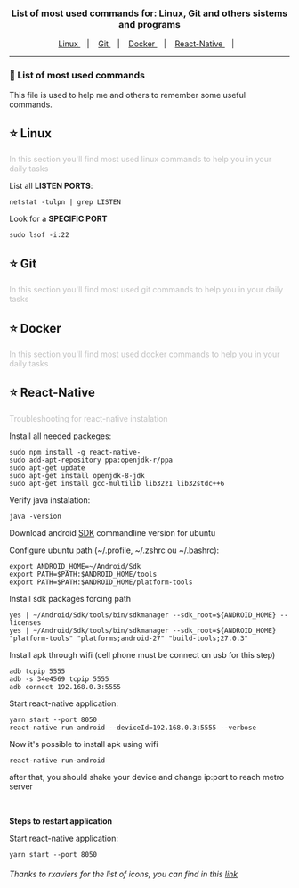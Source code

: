 <h3 align="center">
   List of most used commands for: Linux, Git and others sistems and programs
</h3>

<p align="center">
  <a href="#star-linux">
    Linux
  </a>&nbsp;&nbsp;&nbsp;|&nbsp;&nbsp;&nbsp;
  <a href="#star-git">
    Git
  </a>&nbsp;&nbsp;&nbsp;|&nbsp;&nbsp;&nbsp;
  <a href="#star-docker">
    Docker
  </a>&nbsp;&nbsp;&nbsp;|&nbsp;&nbsp;&nbsp;
  <a href="#star-react-native">
    React-Native
  </a>&nbsp;&nbsp;&nbsp;|&nbsp;&nbsp;&nbsp;
</p>

***


### :pushpin: List of most used commands
This file is used to help me and others to remember some useful commands.



## :star: Linux
<p style='color:#c1c1c1'>
  In this section you'll find most used linux commands to help you in your daily tasks
</p>

List all **LISTEN PORTS**:
```
netstat -tulpn | grep LISTEN
```

Look for a **SPECIFIC PORT**
```
sudo lsof -i:22
```

## :star: Git
<p style='color:#c1c1c1'>
  In this section you'll find most used git commands to help you in your daily tasks
</p>


## :star: Docker
<p style='color:#c1c1c1'>
  In this section you'll find most used docker commands to help you in your daily tasks
</p>

## :star: React-Native
<p style='color:#c1c1c1'>
  Troubleshooting for react-native instalation
</p>

Install all needed packeges:
  ```
  sudo npm install -g react-native-
  sudo add-apt-repository ppa:openjdk-r/ppa
  sudo apt-get update
  sudo apt-get install openjdk-8-jdk
  sudo apt-get install gcc-multilib lib32z1 lib32stdc++6 
  ```

  Verify java instalation:
  ```
  java -version
  ```

  Download android [SDK][sdk] commandline version for ubuntu

  Configure ubuntu path (~/.profile, ~/.zshrc ou ~/.bashrc):
  ```
  export ANDROID_HOME=~/Android/Sdk
  export PATH=$PATH:$ANDROID_HOME/tools
  export PATH=$PATH:$ANDROID_HOME/platform-tools
  ```

  Install sdk packages forcing path
  ```
  yes | ~/Android/Sdk/tools/bin/sdkmanager --sdk_root=${ANDROID_HOME} --licenses
  yes | ~/Android/Sdk/tools/bin/sdkmanager --sdk_root=${ANDROID_HOME} "platform-tools" "platforms;android-27" "build-tools;27.0.3"
  ```

  Install apk through wifi (cell phone must be connect on usb for this step)
  ```
  adb tcpip 5555
  adb -s 34e4569 tcpip 5555
  adb connect 192.168.0.3:5555
  ```
  
  Start react-native application:
  ```
  yarn start --port 8050
  react-native run-android --deviceId=192.168.0.3:5555 --verbose  
  ```

  Now it's possible to install apk using wifi
  ```
  react-native run-android
  ```

  after that, you should shake your device and change ip:port to reach metro server

  <br />

  <b>Steps to restart application</b>

  Start react-native application:
  ```
  yarn start --port 8050
  ```


###### Thanks to rxaviers for the list of icons, you can find in this [link][icons-url]

<!-- Markdown link & img dfn's -->
[icons-url]: https://gist.github.com/rxaviers/7360908
[sdk]: https://developer.android.com/studio/#downloads